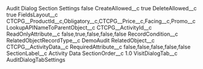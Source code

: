 <?xml version="1.0" encoding="UTF-8"?>
<CustomMetadata xmlns="http://soap.sforce.com/2006/04/metadata" xmlns:xsi="http://www.w3.org/2001/XMLSchema-instance" xmlns:xsd="http://www.w3.org/2001/XMLSchema">
    <label>Audit Dialog Section Settings</label>
    <protected>false</protected>
    <values>
        <field>CreateAllowed__c</field>
        <value xsi:type="xsd:boolean">true</value>
    </values>
    <values>
        <field>DeleteAllowed__c</field>
        <value xsi:type="xsd:boolean">true</value>
    </values>
    <values>
        <field>FieldsLayout__c</field>
        <value xsi:type="xsd:string">CTCPG__ProductId__c,Obligatory__c,CTCPG__Price__c,Facing__c,Promo__c</value>
    </values>
    <values>
        <field>LookupAPINameToParentObject__c</field>
        <value xsi:type="xsd:string">CTCPG__ActivityId__c</value>
    </values>
    <values>
        <field>ReadOnlyAttribute__c</field>
        <value xsi:type="xsd:string">false,true,false,false,false</value>
    </values>
    <values>
        <field>RecordCondition__c</field>
        <value xsi:nil="true"/>
    </values>
    <values>
        <field>RelatedObjectRecordType__c</field>
        <value xsi:type="xsd:string">DemoAudit</value>
    </values>
    <values>
        <field>RelatedObject__c</field>
        <value xsi:type="xsd:string">CTCPG__ActivityData__c</value>
    </values>
    <values>
        <field>RequiredAttribute__c</field>
        <value xsi:type="xsd:string">false,false,false,false,false</value>
    </values>
    <values>
        <field>SectionLabel__c</field>
        <value xsi:type="xsd:string">Activity Data</value>
    </values>
    <values>
        <field>SectionOrder__c</field>
        <value xsi:type="xsd:double">1.0</value>
    </values>
    <values>
        <field>VisitDialogTab__c</field>
        <value xsi:type="xsd:string">AuditDialogTabSettings</value>
    </values>
</CustomMetadata>
